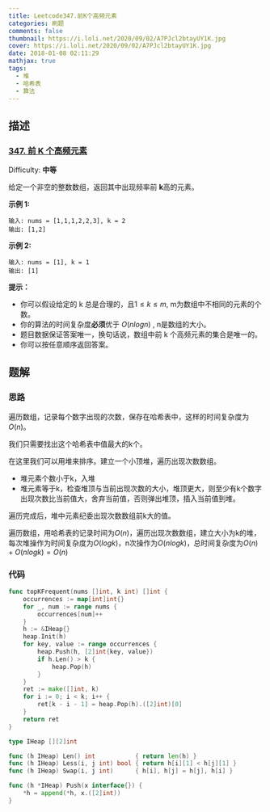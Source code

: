 ```yaml
---
title: Leetcode347.前K个高频元素
categories: 刷题
comments: false
thumbnail: https://i.loli.net/2020/09/02/A7PJcl2btayUY1K.jpg
cover: https://i.loli.net/2020/09/02/A7PJcl2btayUY1K.jpg
date: 2018-01-08 02:11:29
mathjax: true
tags:
  - 堆
  - 哈希表
  - 算法
---
```




<!--more-->

## 描述

### [347\. 前 K 个高频元素](https://leetcode-cn.com/problems/top-k-frequent-elements/)

Difficulty: **中等**


给定一个非空的整数数组，返回其中出现频率前 **k**高的元素。

**示例 1:**

```
输入: nums = [1,1,1,2,2,3], k = 2
输出: [1,2]
```

**示例 2:**

```
输入: nums = [1], k = 1
输出: [1]
```

**提示：**

*   你可以假设给定的 k 总是合理的，且$1\leq k\leq m$, m为数组中不相同的元素的个数。
*   你的算法的时间复杂度**必须**优于 $O(nlogn)$ , n是数组的大小。
*   题目数据保证答案唯一，换句话说，数组中前 k 个高频元素的集合是唯一的。
*   你可以按任意顺序返回答案。

## 题解

### 思路

遍历数组，记录每个数字出现的次数，保存在哈希表中，这样的时间复杂度为$O(n)$。

我们只需要找出这个哈希表中值最大的k个。

在这里我们可以用堆来排序。建立一个小顶堆，遍历出现次数数组。

- 堆元素个数小于k，入堆
- 堆元素等于k，检查堆顶与当前出现次数的大小，堆顶更大，则至少有k个数字出现次数比当前值大，舍弃当前值，否则弹出堆顶，插入当前值到堆。

遍历完成后，堆中元素纪委出现次数数组前k大的值。

遍历数组，用哈希表的记录时间为$O(n)$，遍历出现次数数组，建立大小为k的堆，每次堆操作为时间复杂度为$O(logk)$，n次操作为$O(nlogk)$，总时间复杂度为$O(n)+O(nlogk)=O(n)$

### 代码

```go
func topKFrequent(nums []int, k int) []int {
    occurrences := map[int]int{}
    for _, num := range nums {
        occurrences[num]++
    }
    h := &IHeap{}
    heap.Init(h)
    for key, value := range occurrences {
        heap.Push(h, [2]int{key, value})
        if h.Len() > k {
            heap.Pop(h)
        }
    }
    ret := make([]int, k)
    for i := 0; i < k; i++ {
        ret[k - i - 1] = heap.Pop(h).([2]int)[0]
    }
    return ret
}

type IHeap [][2]int

func (h IHeap) Len() int           { return len(h) }
func (h IHeap) Less(i, j int) bool { return h[i][1] < h[j][1] }
func (h IHeap) Swap(i, j int)      { h[i], h[j] = h[j], h[i] }

func (h *IHeap) Push(x interface{}) {
    *h = append(*h, x.([2]int))
}
```





